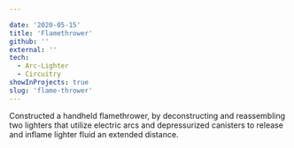 ```yaml
---

date: '2020-05-15'
title: 'Flamethrower'
github: ''
external: ''
tech:
  - Arc-Lighter
  - Circuitry
showInProjects: true
slug: 'flame-thrower'
---
```


Constructed a handheld flamethrower, by deconstructing and reassembling two lighters that utilize electric arcs and depressurized canisters to release and inflame lighter fluid an extended distance.
